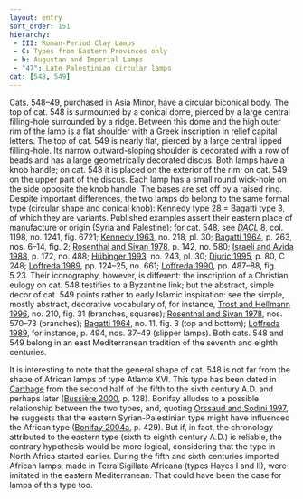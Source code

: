 ```yaml
---
layout: entry
sort_order: 151
hierarchy:
 - III: Roman-Period Clay Lamps
 - C: Types from Eastern Provinces only
 - b: Augustan and Imperial Lamps
 - "47": Late Palestinian circular lamps
cat: [548, 549]
---
```


Cats. 548–49, purchased in Asia Minor, have a circular biconical body. The top of cat. 548 is surmounted by a conical dome, pierced by a large central filling-hole surrounded by a ridge. Between this dome and the high outer rim of the lamp is a flat shoulder with a Greek inscription in relief capital letters. The top of cat. 549 is nearly flat, pierced by a large central lipped filling-hole. Its narrow outward-sloping shoulder is decorated with a row of beads and has a large geometrically decorated discus. Both lamps have a knob handle; on cat. 548 it is placed on the exterior of the rim; on cat. 549 on the upper part of the discus. Each lamp has a small round wick-hole on the side opposite the knob handle. The bases are set off by a raised ring. Despite important differences, the two lamps do belong to the same formal type (circular shape and conical knob): Kennedy type 28 = Bagatti type 3, of which they are variants. Published examples assert their eastern place of manufacture or origin (Syria and Palestine); for cat. 548, see <a href='../../bibliography/#dacl'>*DACL*</a> 8, col. 1198, no. 1241, fig. 6721; <a href='../../bibliography/#kennedy-1963'>Kennedy 1963</a>, no. 218, pl. 30; <a href='../../bibliography/#bagatti-1964'>Bagatti 1964</a>, p. 263, nos. 6–14, fig. 2; <a href='../../bibliography/#rosenthal-sivan-1978'>Rosenthal and Sivan 1978</a>, p. 142, no. 580; <a href='../../bibliography/#israeli-avida-1988'>Israeli and Avida 1988</a>, p. 172, no. 488; <a href='../../bibliography/#hubinger-1993'>Hübinger 1993</a>, no. 243, pl. 30; <a href='../../bibliography/#djuric-1995'>Djuric 1995</a>, p. 80, C 248; <a href='../../bibliography/#loffreda-1989'>Loffreda 1989</a>, pp. 124–25, no. 661; <a href='../../bibliography/#loffreda-1990'>Loffreda 1990</a>, pp. 487–88, fig. 5.23. Their iconography, however, is different: the inscription of a Christian eulogy on cat. 548 testifies to a Byzantine link; but the abstract, simple decor of cat. 549 points rather to early Islamic inspiration: see the simple, mostly abstract, decorative vocabulary of, for instance, <a href='../../bibliography/#trost-hellman-1996'>Trost and Hellmann 1996</a>, no. 210, fig. 31 (branches, squares); <a href='../../bibliography/#rosenthal-sivan-1978'>Rosenthal and Sivan 1978</a>, nos. 570–73 (branches); <a href='../../bibliography/#bagatti-1964'>Bagatti 1964</a>, no. 11, fig. 3 (top and bottom); <a href='../../bibliography/#loffreda-1989'>Loffreda 1989</a>, for instance, p. 494, nos. 37–49 (slipper lamps). Both cats. 548 and 549 belong in an east Mediterranean tradition of the seventh and eighth centuries.

It is interesting to note that the general shape of cat. 548 is not far from the shape of African lamps of type Atlante XVI. This type has been dated in <a href='../../map/#loc_314921'>Carthage</a> from the second half of the fifth to the sixth century A.D. and perhaps later (<a href='../../bibliography/#bussiere-2000'>Bussière 2000</a>, p. 128). Bonifay alludes to a possible relationship between the two types, and, quoting <a href='../../bibliography/#orssaud-sodini-1997'>Orssaud and Sodini 1997</a>, he suggests that the eastern Syrian-Palestinian type might have influenced the African type (<a href='../../bibliography/#bonifay-2004a'>Bonifay 2004a</a>, p. 429). But if, in fact, the chronology attributed to the eastern type (sixth to eighth century A.D.) is reliable, the contrary hypothesis would be more logical, considering that the type in North Africa started earlier. During the fifth and sixth centuries imported African lamps, made in Terra Sigillata Africana (types Hayes I and II), were imitated in the eastern Mediterranean. That could have been the case for lamps of this type too.
